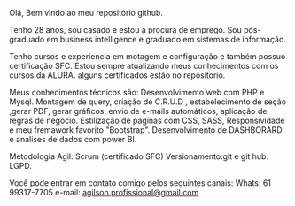 Olá, Bem vindo ao meu repositório github.

Tenho 28 anos, sou casado e estou a procura de emprego.
Sou pós-graduado em business intelligence e graduado em sistemas de informação.

Tenho cursos e experiencia em motagem e configuração e também possuo certificação SFC.
Estou sempre atualizando meus conhecimentos com os cursos da ALURA. alguns certificados estão no repósitorio.

Meus conhecimentos técnicos são:
Desenvolvimento web com PHP e Mysql.
Montagem de query, criação de C.R.U.D , estabelecimento de seção ,gerar PDF, gerar gráficos, envio de e-mails automáticos, aplicação de regras de negócio.
Estilização de paginas com CSS, SASS, Responsividade e meu fremawork favorito "Bootstrap".
Desenvolvimento de DASHBORARD e analises de dados com power BI.

Metodologia Agil: Scrum (certificado SFC)
Versionamento:git e git hub.
LGPD.

Você pode entrar em contato comigo pelos seguintes canais:
Whats: 61 99317-7705
e-mail: agilson.profissional@gmail.com





